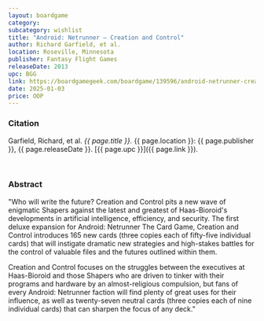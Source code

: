 ```yaml
---
layout: boardgame
category:
subcategory: wishlist
title: "Android: Netrunner – Creation and Control"
author: Richard Garfield, et al.
location: Roseville, Minnesota
publisher: Fantasy Flight Games
releaseDate: 2013
upc: BGG
link: https://boardgamegeek.com/boardgame/139596/android-netrunner-creation-and-control
date: 2025-01-03
price: OOP
---
```


### Citation

Garfield, Richard, et al. *{{ page.title }}.* {{ page.location }}: {{ page.publisher }}, {{ page.releaseDate }}. [{{ page.upc }}]({{ page.link }}).

<br>


### Abstract

"Who will write the future? Creation and Control pits a new wave of enigmatic Shapers against the latest and greatest of Haas-Bioroid's developments in artificial intelligence, efficiency, and security. The first deluxe expansion for Android: Netrunner The Card Game, Creation and Control introduces 165 new cards (three copies each of fifty-five individual cards) that will instigate dramatic new strategies and high-stakes battles for the control of valuable files and the futures outlined within them.

Creation and Control focuses on the struggles between the executives at Haas-Bioroid and those Shapers who are driven to tinker with their programs and hardware by an almost-religious compulsion, but fans of every Android: Netrunner faction will find plenty of great uses for their influence, as well as twenty-seven neutral cards (three copies each of nine individual cards) that can sharpen the focus of any deck."
